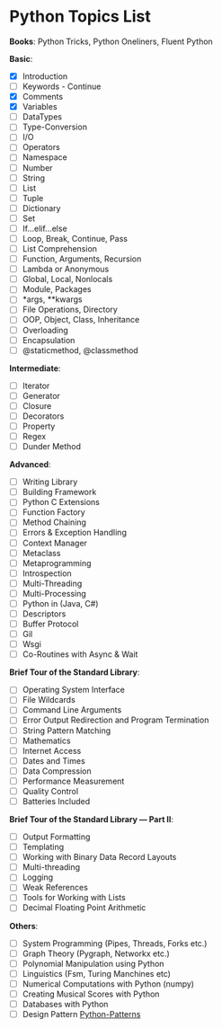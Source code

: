# Python Topics List

**Books**: Python Tricks, Python Oneliners, Fluent Python

**Basic**:

- [X] Introduction
- [ ] Keywords - Continue
- [X] Comments
- [X] Variables
- [ ] DataTypes
- [ ] Type-Conversion
- [ ] I/O
- [ ] Operators
- [ ] Namespace
- [ ] Number
- [ ] String
- [ ] List
- [ ] Tuple
- [ ] Dictionary
- [ ] Set
- [ ] If...elif...else
- [ ] Loop, Break, Continue, Pass
- [ ] List Comprehension
- [ ] Function, Arguments, Recursion
- [ ] Lambda or Anonymous
- [ ] Global, Local, Nonlocals
- [ ] Module, Packages
- [ ] *args, **kwargs
- [ ] File Operations, Directory
- [ ] OOP, Object, Class, Inheritance
- [ ] Overloading
- [ ] Encapsulation
- [ ] @staticmethod, @classmethod

**Intermediate**:

- [ ] Iterator
- [ ] Generator
- [ ] Closure
- [ ] Decorators
- [ ] Property
- [ ] Regex
- [ ] Dunder Method

**Advanced**:

- [ ] Writing Library
- [ ] Building Framework
- [ ] Python C Extensions
- [ ] Function Factory
- [ ] Method Chaining
- [ ] Errors & Exception Handling
- [ ] Context Manager
- [ ] Metaclass
- [ ] Metaprogramming
- [ ] Introspection
- [ ] Multi-Threading
- [ ] Multi-Processing
- [ ] Python in (Java, C#)
- [ ] Descriptors
- [ ] Buffer Protocol
- [ ] Gil
- [ ] Wsgi
- [ ] Co-Routines with Async & Wait

**Brief Tour of the Standard Library**:

- [ ] Operating System Interface
- [ ] File Wildcards
- [ ] Command Line Arguments
- [ ] Error Output Redirection and Program Termination
- [ ] String Pattern Matching
- [ ] Mathematics
- [ ] Internet Access
- [ ] Dates and Times
- [ ] Data Compression
- [ ]  Performance Measurement
- [ ]  Quality Control
- [ ]  Batteries Included

**Brief Tour of the Standard Library — Part II**:

- [ ] Output Formatting
- [ ] Templating
- [ ] Working with Binary Data Record Layouts
- [ ] Multi-threading
- [ ] Logging
- [ ] Weak References
- [ ] Tools for Working with Lists
- [ ] Decimal Floating Point Arithmetic

**Others**:

- [ ] System Programming (Pipes, Threads, Forks etc.)
- [ ] Graph Theory (Pygraph, Networkx etc.)
- [ ] Polynomial Manipulation using Python
- [ ] Linguistics (Fsm, Turing Manchines etc)
- [ ] Numerical Computations with Python (numpy)
- [ ] Creating Musical Scores with Python
- [ ] Databases with Python
- [ ] Design Pattern [Python-Patterns](Https://Github.Com/Faif/Python-Patterns)
